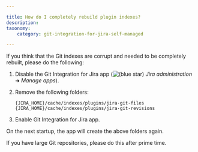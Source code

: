 ```yaml
---

title: How do I completely rebuild plugin indexes?
description:
taxonomy:
    category: git-integration-for-jira-self-managed

---
```

If you think that the Git indexes are corrupt and needed to be completely rebuilt, please do the following:

1.  Disable the Git Integration for Jira app (![(blue star)](https://bigbrassband.atlassian.net/wiki/s/-1639011364/6452/8b4898d3c114827e64ec143b4fa79bb76a6cfa5b/_/images/icons/emoticons/star_blue.png) _Jira administration_ ➜ _Manage apps_).

2.  Remove the following folders:

    `{JIRA_HOME}/cache/indexes/plugins/jira-git-files`
    `{JIRA_HOME}/cache/indexes/plugins/jira-git-revisions`

3.  Enable Git Integration for Jira app. 


On the next startup, the app will create the above folders again.

If you have large Git repositories, please do this after prime time.

